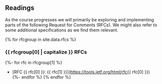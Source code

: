 ## Readings

As the course progresses we will primarily be exploring and implementing parts of the following Request for Comments (RFCs).
We might also refer to some additional specifications as we find them relevant.

{% for rfcgroup in site.data.rfcs %}
### {{ rfcgroup[0] | capitalize }} RFCs

{%- for rfc in rfcgroup[1] %}
* [RFC {{ rfc[0] }}: {{ rfc[1] }}](https://tools.ietf.org/html/rfc{{ rfc[0] }})
{%- endfor %}
{% endfor %}
